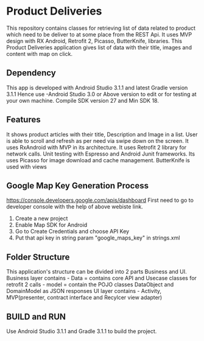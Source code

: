 # Product Deliveries

This repository contains classes for retrieving list of data related to product which need to be deliver to at some place from the REST Api.
It uses MVP design with RX Android, Retrofit 2, Picasso, ButterKnife, libraries. 
This Product Deliveries application gives list of data with their title, images and content with map on click.

## Dependency

This app is developed with Android Studio 3.1.1 and latest Gradle version 3.1.1 Hence use -Android Studio 3.0 or Above version 
to edit or for testing at your own machine.
Compile SDK version 27 and Min SDK 18.

## Features

It shows product articles with their title, Description and Image in a list.
User is able to scroll and refresh as per need via swipe down on the screen.
It uses RxAndroid with MVP in its architecture.
It uses Retrofit 2 library for network calls.
Unit testing with Espresso and Android Junit frameworks.
Its uses Picasso for image download and cache management.
ButterKnife is used with views

## Google Map Key Generation Process

https://console.developers.google.com/apis/dashboard
First need to go to developer console with the help of above webiste link.
1) Create a new project
2) Enable Map SDK for Android
3) Go to Create Credentials and choose API Key
4) Put that api key in string param "google_maps_key" in strings.xml 

## Folder Structure

This application's structure can be divided into 2 parts Business and UI.
Business layer contains - Data = contains core API and Usecase classes for retrofit 2 calls - model = contain the POJO classes DataObject 
and DomainModel as JSON responses
UI layer contains - Activity, MVP(presenter, contract interface and Recylcer view adapter)

## BUILD and RUN

Use Android Studio 3.1.1 and Gradle 3.1.1 to build the project.
